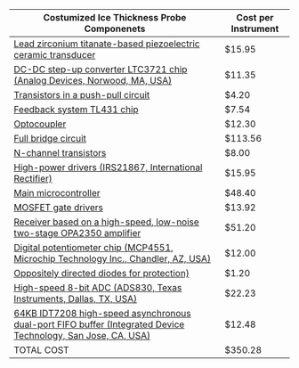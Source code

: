| Costumized Ice Thickness Probe Componenets                                                                                                                                                                                                                                                                                                                                                                                                                                                                                                                                                                                      | Cost per Instrument |
|---------------------------------------------------------------------------------------------------------------------------------------------------------------------------------------------------------------------------------------------------------------------------------------------------------------------------------------------------------------------------------------------------------------------------------------------------------------------------------------------------------------------------------------------------------------------------------------------------------------------------------|---------------------|
| [Lead zirconium titanate-based piezoelectric ceramic transducer](https://www.steminc.com/PZT/en/piezo-disc-transducer-450-khz)                                                                                                                                                                                                                                                                                                                                                                                                                                                                                                  | $15.95              |
| [DC-DC step-up converter LTC3721 chip (Analog Devices, Norwood, MA, USA)](https://www.digikey.com/en/products/detail/analog-devices-inc./LTC1968CMS8%23TRPBF/8024610?utm_adgroup=&utm_source=google&utm_medium=cpc&utm_campaign=Pmax_Shopping_Boston%20Metro%20Category%20Awarness&utm_term=&utm_content=&utm_id=go_cmp-20837509568_adg-_ad-__dev-c_ext-_prd-8024610_sig-Cj0KCQiAh8OtBhCQARIsAIkWb6-jqLqJLhnRog10GK2N5Ul9nxcIYArcGyp9_lgqamsmMYpmnDdpFtcaAhl1EALw_wcB&gad_source=1&gclid=Cj0KCQiAh8OtBhCQARIsAIkWb6-jqLqJLhnRog10GK2N5Ul9nxcIYArcGyp9_lgqamsmMYpmnDdpFtcaAhl1EALw_wcB)                                          | $11.35              |
| [Transistors in a push-pull circuit](https://www.digikey.com/en/products/detail/torex-semiconductor-ltd/XC6120C182NR-G/2138208)                                                                                                                                                                                                                                                                                                                                                                                                                                                                                                 | $4.20               |
| [Feedback system TL431 chip](https://www.digikey.com/en/products/detail/stmicroelectronics/TL431AIL3T/2672716?utm_adgroup=General&utm_source=google&utm_medium=cpc&utm_campaign=PMax%20Shopping_Product_Zombie%20SKUs&utm_term=&utm_content=General&utm_id=go_cmp-17815035045_adg-_ad-__dev-c_ext-_prd-2672716_sig-Cj0KCQiAh8OtBhCQARIsAIkWb69-QH4cJS4X3rBD28LPjX1Sw_C_L_lV5uRcFujD3dkXK6B1fUiyWwEaAp_NEALw_wcB&gad_source=1&gclid=Cj0KCQiAh8OtBhCQARIsAIkWb69-QH4cJS4X3rBD28LPjX1Sw_C_L_lV5uRcFujD3dkXK6B1fUiyWwEaAp_NEALw_wcB)                                                                                                | $7.54               |
| [Optocoupler](https://www.mouser.com/ProductDetail/Vishay-Semiconductors/VOIH060AT?qs=ST9lo4GX8V1LpG8a0DQNJg%3D%3D&mgh=1)                                                                                                                                                                                                                                                                                                                                                                                                                                                                                                       | $12.30              |
| [Full bridge circuit](https://www.digikey.com/en/products/detail/nxp-usa-inc./KIT33887EKEVBE/2185293?utm_adgroup=&utm_source=google&utm_medium=cpc&utm_campaign=PMax%20Shopping_Product_Low%20ROAS%20Categories&utm_term=&utm_content=&utm_id=go_cmp-20243063506_adg-_ad-__dev-c_ext-_prd-2185293_sig-Cj0KCQiAh8OtBhCQARIsAIkWb68jB4ptEPhpOVg3o6ObQ50Z46T6hQr1-uBVaNi2HUTBgDJI2iqPzeYaAunaEALw_wcB&gad_source=1&gclid=Cj0KCQiAh8OtBhCQARIsAIkWb68jB4ptEPhpOVg3o6ObQ50Z46T6hQr1-uBVaNi2HUTBgDJI2iqPzeYaAunaEALw_wcB)                                                                                                             | $113.56             |
| [N-channel transistors](https://www.digikey.com/en/products/detail/infineon-technologies/IRLB4132PBF/5270592?utm_adgroup=&utm_source=google&utm_medium=cpc&utm_campaign=PMax%20Shopping_Product_Medium%20ROAS%20Categories&utm_term=&utm_content=&utm_id=go_cmp-20223376311_adg-_ad-__dev-c_ext-_prd-5270592_sig-Cj0KCQiAh8OtBhCQARIsAIkWb694WczdIsf6cEpM0_kEszCxJoCsl9uhwLuquExP4e76MzK8Bq_dQUkaAuQ_EALw_wcB&gad_source=1&gclid=Cj0KCQiAh8OtBhCQARIsAIkWb694WczdIsf6cEpM0_kEszCxJoCsl9uhwLuquExP4e76MzK8Bq_dQUkaAuQ_EALw_wcB)                                                                                                  | $8.00               |
| [High-power drivers (IRS21867, International Rectifier)](https://www.mouser.com/ProductDetail/Infineon-Technologies/IRS2117STRPBF?qs=9%252BKlkBgLFf2%2F9HQV1aBW1Q%3D%3D&mgh=1&gad_source=1&gclid=Cj0KCQiAh8OtBhCQARIsAIkWb6_9_7bg8CcWAHGiskpYh3yGI9-RnuD6dL9pzngYHo05qPQkJM-iJ-8aAvOlEALw_wcB)                                                                                                                                                                                                                                                                                                                                  | $15.95              |
| [Main microcontroller](https://store.arduino.cc/products/arduino-due)                                                                                                                                                                                                                                                                                                                                                                                                                                                                                                                                                           | $48.40              |
| [MOSFET gate drivers](https://www.digikey.com/en/products/detail/vishay-semiconductor-opto-division/VO3150A/2096253?utm_adgroup=&utm_source=google&utm_medium=cpc&utm_campaign=PMax%20Shopping_Product_Low%20ROAS%20Categories&utm_term=&utm_content=&utm_id=go_cmp-20243063506_adg-_ad-__dev-c_ext-_prd-2096253_sig-Cj0KCQiAh8OtBhCQARIsAIkWb68U8K2kinXFJg5ikAs4S5b3oAJ-lX-oqzElZh-hTZJNcVdFY0nLmY4aAjpJEALw_wcB&gad_source=1&gclid=Cj0KCQiAh8OtBhCQARIsAIkWb68U8K2kinXFJg5ikAs4S5b3oAJ-lX-oqzElZh-hTZJNcVdFY0nLmY4aAjpJEALw_wcB)                                                                                              | $13.92              |
| [Receiver based on a high-speed, low-noise two-stage OPA2350 amplifier](https://www.mouser.com/c/semiconductors/amplifier-ics/high-speed-operational-amplifiers/?m=Texas%20Instruments&series=OPA2350)                                                                                                                                                                                                                                                                                                                                                                                                                          | $51.20              |
| [Digital potentiometer chip (MCP4551, Microchip Technology Inc., Chandler, AZ, USA)](https://www.digikey.com/en/products/detail/microchip-technology/MCP4551-503E-MS/2059944?utm_adgroup=&utm_source=google&utm_medium=cpc&utm_campaign=PMax%20Supplier_Focus%20Supplier&utm_term=&utm_content=&utm_id=go_cmp-20243063242_adg-_ad-__dev-c_ext-_prd-_sig-Cj0KCQiAh8OtBhCQARIsAIkWb6_g0R_EgFVW7KTQOOC7-B-Qv0XHP5gHl8SFhWA2SqvQTGSzM_PohjMaAh-VEALw_wcB&gad_source=1&gclid=Cj0KCQiAh8OtBhCQARIsAIkWb6_g0R_EgFVW7KTQOOC7-B-Qv0XHP5gHl8SFhWA2SqvQTGSzM_PohjMaAh-VEALw_wcB) 														                                            | $12.00              |
| [Oppositely directed diodes for protection)](https://www.digikey.com/en/products/detail/diodes-incorporated/1N4005-T/160607?utm_adgroup=&utm_source=google&utm_medium=cpc&utm_campaign=PMax%20Shopping_Product_Medium%20ROAS%20Categories&utm_term=&utm_content=&utm_id=go_cmp-20223376311_adg-_ad-__dev-c_ext-_prd-160607_sig-Cj0KCQiAh8OtBhCQARIsAIkWb6804bSIaqdZN5IpcMnUVOENO8aCcrr__g8ITazwmz9bDZaMR3AkOwkaArlrEALw_wcB&gad_source=1&gclid=Cj0KCQiAh8OtBhCQARIsAIkWb6804bSIaqdZN5IpcMnUVOENO8aCcrr__g8ITazwmz9bDZaMR3AkOwkaArlrEALw_wcB)                                                                                    | $1.20               |
| [High-speed 8-bit ADC (ADS830, Texas Instruments, Dallas, TX, USA)](https://www.digikey.com/en/products/detail/texas-instruments/ADS8330IBRSAT/1278886?utm_adgroup=&utm_source=google&utm_medium=cpc&utm_campaign=PMax%20Shopping_Product_Medium%20ROAS%20Categories&utm_term=&utm_content=&utm_id=go_cmp-20223376311_adg-_ad-__dev-c_ext-_prd-_sig-Cj0KCQiAh8OtBhCQARIsAIkWb6-i74Mkgo8YKUfl8oaoWB63s7Y5FcVRRltNvWf2OtOgtGOpoRjWA2IaAnVPEALw_wcB&gad_source=1&gclid=Cj0KCQiAh8OtBhCQARIsAIkWb6-i74Mkgo8YKUfl8oaoWB63s7Y5FcVRRltNvWf2OtOgtGOpoRjWA2IaAnVPEALw_wcB)                                                               | $22.23              |
| [64KB IDT7208 high-speed asynchronous dual-port FIFO buffer (Integrated Device Technology, San Jose, CA, USA)](https://www.digikey.com/en/products/detail/renesas-electronics-corporation/7201LA12TPG/2014236?utm_adgroup=&utm_source=google&utm_medium=cpc&utm_campaign=PMax%20Shopping_Product_Medium%20ROAS%20Categories&utm_term=&utm_content=&utm_id=go_cmp-20223376311_adg-_ad-__dev-c_ext-_prd-2014236_sig-Cj0KCQiAh8OtBhCQARIsAIkWb6-QTtngwuMYyJPvKol2IELbAh7Qt6DBG0HaeNivoe-MpyoQVPhUeq8aAoHKEALw_wcB&gad_source=1&gclid=Cj0KCQiAh8OtBhCQARIsAIkWb6-QTtngwuMYyJPvKol2IELbAh7Qt6DBG0HaeNivoe-MpyoQVPhUeq8aAoHKEALw_wcB) | $12.48              |
| TOTAL COST                                                                                                                                                                                                                                                                                                                                                                                                                                                                                                                                                                                                                      | $350.28             | 